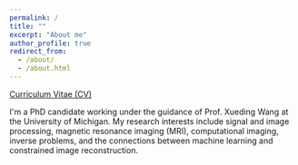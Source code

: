 ```yaml
---
permalink: /
title: ""
excerpt: "About me"
author_profile: true
redirect_from: 
  - /about/
  - /about.html
---
```


[Curriculum Vitae (CV)](https://ralobos.github.io/files/CV_RLOBOS_OCT_2023.pdf)

I'm a PhD candidate working under the guidance of Prof. Xueding Wang at the University of Michigan.   My research interests include signal and image processing, magnetic resonance imaging (MRI), computational imaging, inverse problems, and the connections between machine learning and constrained image reconstruction.
